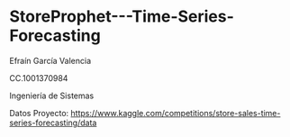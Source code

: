 # StoreProphet---Time-Series-Forecasting

Efraín García Valencia

CC.1001370984

Ingeniería de Sistemas

Datos Proyecto: https://www.kaggle.com/competitions/store-sales-time-series-forecasting/data
